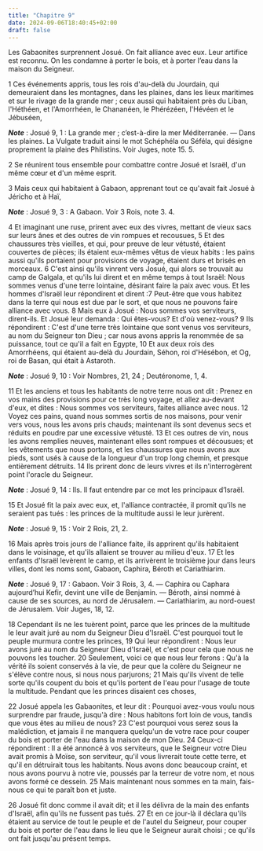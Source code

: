 ```yaml
---
title: "Chapitre 9"
date: 2024-09-06T18:40:45+02:00
draft: false
---
```



Les Gabaonites surprennent Josué.
On fait alliance avec eux.
Leur artifice est reconnu.
On les condamne à porter le bois, et à porter l’eau dans la maison du Seigneur.


1 Ces événements appris, tous les rois d'au-delà du Jourdain, qui demeuraient dans les montagnes, dans les plaines, dans les lieux maritimes et sur le rivage de la grande mer ; ceux aussi qui habitaient près du Liban, l'Héthéen, et l'Amorrhéen, le Chananéen, le Phérézéen, l'Hévéen et le Jébuséen,

***Note*** :  Josué 9, 1 : La grande mer ; c’est-à-dire la mer Méditerranée. ― Dans les plaines. La Vulgate traduit ainsi le mot Schéphéla ou Séféla, qui désigne proprement la plaine des Philistins. Voir Juges, note 15. 5.

2 Se réunirent tous ensemble pour combattre contre Josué et Israël, d'un même cœur et d'un même esprit.


3 Mais ceux qui habitaient à Gabaon, apprenant tout ce qu'avait fait Josué à Jéricho et à Haï,

***Note*** :  Josué 9, 3 : A Gabaon. Voir 3 Rois, note 3. 4.

4 Et imaginant une ruse, prirent avec eux des vivres, mettant de vieux sacs sur leurs ânes et des outres de vin rompues et recousues, 5 Et des chaussures très vieilles, et qui, pour preuve de leur vétusté, étaient couvertes de pièces; ils étaient eux-mêmes vêtus de vieux habits : les pains aussi qu'ils portaient pour provisions de voyage, étaient durs et brisés en morceaux. 6 C'est ainsi qu'ils vinrent vers Josué, qui alors se trouvait au camp de Galgala, et qu'ils lui dirent et en même temps à tout Israël: Nous sommes venus d'une terre lointaine, désirant faire la paix avec vous. Et les hommes d'Israël leur répondirent et dirent :7 Peut-être que vous habitez dans la terre qui nous est due par le sort, et que nous ne pouvons faire alliance avec vous. 8 Mais eux à Josué : Nous sommes vos serviteurs, dirent-ils. Et Josué leur demanda : Qui êtes-vous? Et d'où venez-vous? 9 Ils répondirent : C'est d'une terre très lointaine que sont venus vos serviteurs, au nom du Seigneur ton Dieu ; car nous avons appris la
renommée de sa puissance, tout ce qu'il a fait en Egypte, 10 Et aux deux rois des Amorrhéens, qui étaient au-delà du Jourdain, Séhon, roi d'Hésébon, et Og, roi de Basan, qui était à Astaroth.

***Note*** :  Josué 9, 10 : Voir Nombres, 21, 24 ; Deutéronome, 1, 4.

11 Et les anciens et tous les habitants de notre terre nous ont dit : Prenez en vos mains des provisions pour ce très long voyage, et allez au-devant d'eux, et dites : Nous sommes vos serviteurs, faites alliance avec nous. 12 Voyez ces pains, quand nous sommes sortis de nos maisons, pour venir vers vous, nous les avons pris chauds; maintenant ils sont devenus secs et réduits en poudre par une excessive vétusté. 13 Et ces outres de vin, nous les avons remplies neuves, maintenant elles sont rompues et décousues; et les vêtements que nous portons, et les chaussures que nous avons aux pieds, sont usés à cause de la longueur d'un trop long chemin, et presque entièrement détruits. 14 Ils prirent donc de leurs vivres et ils n'interrogèrent point l'oracle du Seigneur.

***Note*** :  Josué 9, 14 : Ils. Il faut entendre par ce mot les principaux d’Israël.

15 Et Josué fit la paix avec eux, et, l'alliance contractée, il promit qu'ils ne seraient pas tués : les princes de la multitude aussi le leur jurèrent.

***Note*** :  Josué 9, 15 : Voir 2 Rois, 21, 2.


16 Mais après trois jours de l'alliance faite, ils apprirent qu'ils habitaient dans le voisinage, et qu'ils allaient se trouver au milieu d'eux. 17 Et les enfants d'Israël levèrent le camp, et ils arrivèrent le troisième jour dans leurs villes, dont les noms sont, Gabaon, Caphira, Béroth et Cariathiarim.

***Note*** :  Josué 9, 17 : Gabaon. Voir 3 Rois, 3, 4. ― Caphira ou Caphara aujourd’hui Kefir, devint une ville de Benjamin. ― Béroth, ainsi nommé à cause de ses sources, au nord de Jérusalem. ― Cariathiarim, au nord-ouest de Jérusalem. Voir Juges, 18, 12.

18 Cependant ils ne les tuèrent point, parce que les princes de la multitude le leur avait juré au nom du Seigneur Dieu d'Israël. C'est pourquoi tout le peuple murmura contre les princes, 19 Qui leur répondirent : Nous leur avons juré au nom du Seigneur Dieu d'Israël, et c'est pour cela que nous ne pouvons les toucher. 20 Seulement, voici ce que nous leur ferons : Qu'à la vérité ils soient conservés à la vie, de peur que la colère du Seigneur ne s'élève contre nous, si nous nous parjurons; 21 Mais qu'ils vivent de telle sorte qu'ils coupent du bois et qu'ils portent de l'eau pour l'usage de toute la multitude. Pendant que les princes disaient ces choses,


22 Josué appela les Gabaonites, et leur dit : Pourquoi avez-vous voulu nous surprendre par fraude, jusqu'à dire : Nous habitons fort loin de vous, tandis que vous êtes au milieu de nous? 23 C'est pourquoi vous serez sous la malédiction, et jamais il ne manquera quelqu'un de votre race pour couper du bois et porter de l'eau dans la maison de mon Dieu. 24 Ceux-ci répondirent : Il a été annoncé à vos serviteurs, que le Seigneur votre Dieu avait promis à Moïse, son serviteur, qu'il vous livrerait toute cette terre, et qu'il en détruirait tous les habitants. Nous avons donc beaucoup craint, et nous avons pourvu à notre vie, poussés par la terreur de votre nom, et nous avons formé ce dessein. 25 Mais maintenant nous sommes en ta main, fais-nous ce qui te paraît bon et juste.


26 Josué fit donc comme il avait dit; et il les délivra de la main des enfants d'Israël, afin qu'ils ne fussent pas tués. 27 Et en ce jour-là il déclara qu'ils étaient au service de tout le peuple et de l'autel du Seigneur, pour couper du bois et porter de l'eau dans le lieu que le Seigneur aurait choisi ; ce qu'ils ont fait jusqu'au présent temps.

